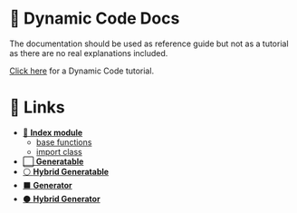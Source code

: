 # 📄 Dynamic Code Docs

The documentation should be used as reference guide but not as a tutorial as there are no real explanations included.

[Click here](https://github.com/signinit/dynamic-code/blob/master/samples/sample-1.md) for a Dynamic Code tutorial.

# 🔗 Links
* [🔷 **Index module**](modules/_index_.html)
  * [base functions](modules/_index_.html#generatefunctionexecution)
  * [import class](classes/_index_.import.html)
* [⬜️ **Generatable**](interfaces/_generatable_index_.generatable.html)
* [⚪️ **Hybrid Generatable**](interfaces/_hybrid_generatable_index_.hybridgeneratable.html)
* [⬛️ **Generator**](interfaces/_generator_index_.generator.html)
* [⚫️ **Hybrid Generator**](interfaces/_hybrid_generator_index_.hybridgenerator.html)